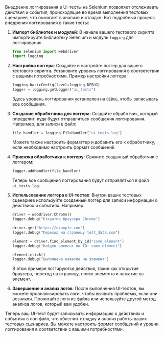 Внедрение логгирования в UI-тесты на Selenium позволяет отслеживать действия и события, происходящие во время выполнения тестовых сценариев, что помогает в анализе и отладке. Вот подробный процесс внедрения логгирования в такие тесты:

1. **Импорт библиотек и модулей**:
   В начале вашего тестового скрипта импортируйте библиотеку Selenium и модуль `logging` для логгирования:

   ```python
   from selenium import webdriver
   import logging
   ```

2. **Настройка логгера**:
   Создайте и настройте логгер для вашего тестового скрипта. Установите уровень логгирования в соответствии с вашими потребностями. Пример настройки логгера:

   ```python
   logging.basicConfig(level=logging.DEBUG)
   logger = logging.getLogger("ui_tests")
   ```

   Здесь уровень логгирования установлен на `DEBUG`, чтобы записывать все сообщения.

3. **Создание обработчика для логгера**:
   Создайте обработчик, который определит, куда будут отправляться сообщения логгирования. Например, для записи в файл:

   ```python
   file_handler = logging.FileHandler("ui_tests.log")
   ```

   Можете также настроить форматтер и добавить его к обработчику, если необходимо настроить формат сообщений.

4. **Привязка обработчика к логгеру**:
   Свяжите созданный обработчик с логгером:

   ```python
   logger.addHandler(file_handler)
   ```

   Теперь все сообщения логгирования будут отправляться в файл `ui_tests.log`.

5. **Использование логгера в UI-тестах**:
   Внутри ваших тестовых сценариев используйте созданный логгер для записи информации о действиях и событиях. Например:

   ```python
   driver = webdriver.Chrome()
   logger.debug("Открытие браузера Chrome")

   driver.get("https://example.com")
   logger.debug("Переход на страницу test_data.com")

   element = driver.find_element_by_id("some_element")
   logger.debug("Найден элемент по ID: some_element")

   element.click()
   logger.debug("Выполнено нажатие на элемент")
   ```

   В этом примере логгируются действия, такие как открытие браузера, переход на страницу, поиск элемента и нажатие на элемент.

6. **Завершение и анализ логов**:
   После выполнения UI-тестов, вы можете проанализировать логи, чтобы выявить проблемы, если они возникли. Прочитайте логи из файла или используйте другой метод анализа логов, который вам удобен.

Теперь ваш UI-тест будет записывать информацию о действиях и событиях в лог-файл, что облегчит отладку и анализ работы ваших тестовых сценариев. Вы можете настроить формат сообщений и уровни логгирования в соответствии с вашими потребностями.